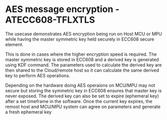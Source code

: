 # AES message encryption - ATECC608-TFLXTLS

The usecase demonstrates AES encryption being run on Host MCU or MPU while having the master symmetric key held securely in ECC608 secure element.

This is done in cases where the higher encryption speed is required. The master symmetric key is stored in ECC608 and a derived key is generated using KDF command. The parameters used to calculate the derived key are then shared to the Cloud/remote host so it can calculate the same derived key to perform AES operations.

Depending on the hardware doing AES operaions on MCU/MPU may not secure but storing the symmetric key in ECC608 ensures that master key is never exposed. The derived key can also be set to expire (ephemeral key) after a set timeframe in the software. Once the current key expires, the remost host and MCU/MPU system can agree on parameters and generate a fresh ephemeral key